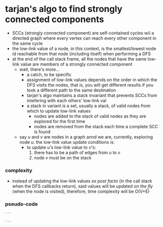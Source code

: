 # tarjan's algo to find strongly connected components
* SCCs (strongly connected component) are self-contained cycles w/i a directed graph where every vertex can reach every other component in the same cycle
* the low-link value of a node, in this context, is the smallest/lowest node id reachable from that node (including itself) when performing a DFS
* at the end of the call stack frame, all the nodes that have the same low-link value are members of a strongly connected component
    * wait, there's more...
        - a catch, to be specific
        - assignment of low-link values depends on the order in which the DFS visits the nodes, that is, you will get different results if you took a different path to the same destination
        - tarjan's algo maintains a stack invariant that prevents SCCs from intefering with each others' low-link val
        - a stack in variant is a set, usually a stack, of valid nodes from which to update low-link values
            - nodes are added to the stack of valid nodes as they are explored for the first time
            - nodes are removed from the stack each time a complete SCC is found
    * say *u* and *v* are nodes in a graph annd we are, currently, exploring node *u*. the low-link value update conditions is: 
        - to update *u*'s low-link value to *v*'s:
            1. there has to be a path of edges from *u* to *v*
            2. node *v* must be on the stack
### complexity
* instead of updating the low-link values *ex post facto* (in the call stack when the DFS callbacks return), said values will be updated *on the fly* (when the node is visited), therefore, time complexity will be O(V+E)
### pseudo-code

    ```
        
    ```
